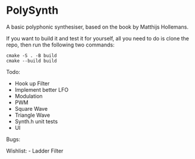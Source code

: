 # PolySynth
A basic polyphonic synthesiser, based on the book by Matthijs Hollemans.

If you want to build it and test it for yourself, all you need to do is clone the repo, then run the following two commands:

```
cmake -S . -B build 
cmake --build build
```

Todo:

- Hook up Filter
- Implement better LFO
- Modulation
- PWM
- Square Wave
- Triangle Wave
- Synth.h unit tests
- UI

Bugs:


Wishlist:
    - Ladder Filter